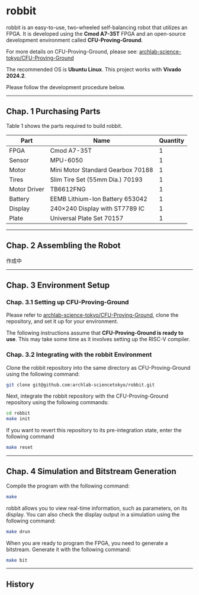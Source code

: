 # robbit

robbit is an easy-to-use, two-wheeled self-balancing robot that utilizes an FPGA.
It is developed using the **Cmod A7-35T** FPGA and an open-source development environment called **CFU-Proving-Ground**.

For more details on CFU-Proving-Ground, please see:
[archlab-science-tokyo/CFU-Proving-Ground](https://github.com/archlab-sciencetokyo/CFU-Proving-Ground)

The recommended OS is **Ubuntu Linux**.
This project works with **Vivado 2024.2**.

Please follow the development procedure below.

-----

## Chap. 1 Purchasing Parts

Table 1 shows the parts required to build robbit.

| Part | Name | Quantity |
| --- | ----- | --- |
| FPGA | Cmod A7-35T | 1 |
| Sensor | MPU-6050 | 1 |
| Motor | Mini Motor Standard Gearbox 70188 | 1 |
| Tires | Slim Tire Set (55mm Dia.) 70193| 1 |
| Motor Driver | TB6612FNG | 1 |
| Battery | EEMB Lithium-Ion Battery 653042 | 1 |
| Display | 240×240 Display with ST7789 IC | 1 |
| Plate | Universal Plate Set 70157 | 1 |

-----

## Chap. 2 Assembling the Robot

作成中

-----

## Chap. 3 Environment Setup

### Chap. 3.1 Setting up CFU-Proving-Ground

Please refer to [archlab-science-tokyo/CFU-Proving-Ground](https://github.com/archlab-sciencetokyo/CFU-Proving-Ground), clone the repository, and set it up for your environment.

The following instructions assume that **CFU-Proving-Ground is ready to use**.
This may take some time as it involves setting up the RISC-V compiler.

### Chap. 3.2 Integrating with the robbit Environment

Clone the robbit repository into the same directory as CFU-Proving-Ground using the following command:

```bash
git clone git@github.com:archlab-sciencetokyo/robbit.git
```

Next, integrate the robbit repository with the CFU-Proving-Ground repository using the following commands:

```bash
cd robbit
make init
```

If you want to revert this repository to its pre-integration state, enter the following command

```bash
make reset 
```

-----

## Chap. 4 Simulation and Bitstream Generation

Compile the program with the following command:

```bash
make
```

robbit allows you to view real-time information, such as parameters, on its display. You can also check the display output in a simulation using the following command:

```bash
make drun
```

When you are ready to program the FPGA, you need to generate a bitstream. Generate it with the following command:

```bash
make bit
```

-----

## History
